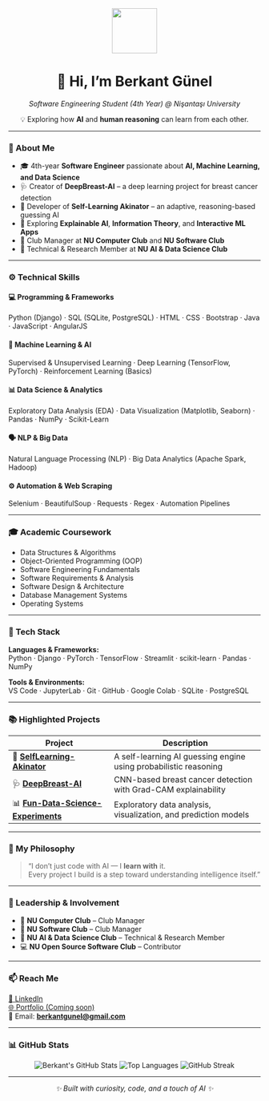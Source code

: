 <div align="center">
  <img src="https://github.com/berkantGunel/SelfLearning-Akinator/blob/main/assets/logo.png" width="90"/>
  <h1>👋 Hi, I’m <strong>Berkant Günel</strong></h1>
  <p><em>Software Engineering Student (4th Year) @ Nişantaşı University</em></p>
  <p>💡 Exploring how <strong>AI</strong> and <strong>human reasoning</strong> can learn from each other.</p>
</div>

---

### 🧠 About Me

- 🎓 4th-year **Software Engineer** passionate about **AI, Machine Learning, and Data Science**  
- 🩺 Creator of **DeepBreast-AI** – a deep learning project for breast cancer detection  
- 🧞 Developer of **Self-Learning Akinator** – an adaptive, reasoning-based guessing AI  
- 🧩 Exploring **Explainable AI**, **Information Theory**, and **Interactive ML Apps**
- 🤝 Club Manager at **NU Computer Club** and **NU Software Club**  
- 🔬 Technical & Research Member at **NU AI & Data Science Club**

---

### ⚙️ Technical Skills

#### 💻 Programming & Frameworks
Python (Django) · SQL (SQLite, PostgreSQL) · HTML · CSS · Bootstrap · Java · JavaScript · AngularJS

#### 🤖 Machine Learning & AI
Supervised & Unsupervised Learning · Deep Learning (TensorFlow, PyTorch) · Reinforcement Learning (Basics)

#### 📊 Data Science & Analytics
Exploratory Data Analysis (EDA) · Data Visualization (Matplotlib, Seaborn) · Pandas · NumPy · Scikit-Learn

#### 🗣️ NLP & Big Data
Natural Language Processing (NLP) · Big Data Analytics (Apache Spark, Hadoop)

#### ⚙️ Automation & Web Scraping
Selenium · BeautifulSoup · Requests · Regex · Automation Pipelines

---

### 🎓 Academic Coursework

- Data Structures & Algorithms  
- Object-Oriented Programming (OOP)  
- Software Engineering Fundamentals  
- Software Requirements & Analysis  
- Software Design & Architecture  
- Database Management Systems  
- Operating Systems  

---

### 🧰 Tech Stack

**Languages & Frameworks:**  
Python · Django · PyTorch · TensorFlow · Streamlit · scikit-learn · Pandas · NumPy  

**Tools & Environments:**  
VS Code · JupyterLab · Git · GitHub · Google Colab · SQLite · PostgreSQL  

---

### 📚 Highlighted Projects

| Project | Description |
|----------|-------------|
| 🧞 **[SelfLearning-Akinator](https://github.com/berkantGunel/SelfLearning-Akinator)** | A self-learning AI guessing engine using probabilistic reasoning |
| 🩺 **[DeepBreast-AI](https://github.com/berkantGunel/DeepBreast-AI)** | CNN-based breast cancer detection with Grad-CAM explainability |
| 📊 **[Fun-Data-Science-Experiments](https://github.com/berkantGunel/Fun-Data-Science-Experiments)** | Exploratory data analysis, visualization, and prediction models |

---

### 🧭 My Philosophy

> “I don’t just code with AI — I **learn with** it.  
> Every project I build is a step toward understanding intelligence itself.”

---

### 🧩 Leadership & Involvement
- 💼 **NU Computer Club** – Club Manager  
- 💼 **NU Software Club** – Club Manager  
- 🔬 **NU AI & Data Science Club** – Technical & Research Member  
- 💻 **NU Open Source Software Club** – Contributor  

---

### 📫 Reach Me
[💼 LinkedIn](https://www.linkedin.com/in/berkantgunel)  
[🌐 Portfolio (Coming soon)](https://berkantgunel.github.io)  
📧 Email: **berkantgunel@gmail.com**

---

### 📊 GitHub Stats

<div align="center">

![Berkant's GitHub Stats](https://github-readme-stats.vercel.app/api?username=berkantGunel&show_icons=true&theme=tokyonight&count_private=true&hide_border=true)
![Top Languages](https://github-readme-stats.vercel.app/api/top-langs/?username=berkantGunel&layout=compact&theme=tokyonight&hide_border=true)
![GitHub Streak](https://streak-stats.demolab.com?user=berkantGunel&theme=tokyonight&hide_border=true)

</div>

---

<div align="center">
  <i>✨ Built with curiosity, code, and a touch of AI ✨</i>
</div>
